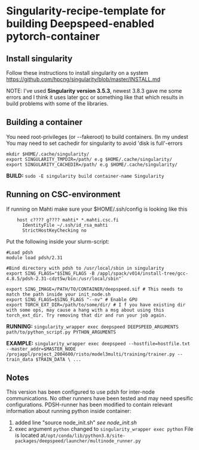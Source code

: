 # Singularity-recipe-template for building Deepspeed-enabled pytorch-container 
## Install singularity
Follow these instructions to install singularity on a system
    https://github.com/hpcng/singularity/blob/master/INSTALL.md

NOTE: I've used **Singularity version 3.5.3**, newest 3.8.3 gave me some errors and I think it uses later gcc or something like that which results in build problems with some of the libraries.

## Building a container

You need root-privileges (or --fakeroot) to build containers. (In my undest
You may need to set cachedir for singularity to avoid 'disk is full'-errors

```
mkdir $HOME/.cache/singularity/
export SINGULARITY_TMPDIR=/path/ e.g $HOME/.cache/singularity/
export SINGULARITY_CACHEDIR=/path/ e.g $HOME/.cache/singularity/
```
**BUILD:** `sudo -E singularity build container-name Singularity`

## Running on CSC-environment

If running on Mahti make sure your $HOME/.ssh/config is looking like this
```
    host c???? g???? mahti* *.mahti.csc.fi
      IdentityFile ~/.ssh/id_rsa_mahti
      StrictHostKeyChecking no
```   
      
Put the following inside your slurm-script:

```
#Load pdsh
module load pdsh/2.31

#Bind directory with pdsh to /usr/local/sbin in singularity
export SING_FLAGS="$SING_FLAGS -B /appl/spack/v014/install-tree/gcc-4.8.5/pdsh-2.31-cdzt5w/bin:/usr/local/sbin"`

export SING_IMAGE=/PATH/TO/CONTAINER/deepspeed.sif # This needs to match the path inside your init_node.sh
export SING_FLAGS=$SING_FLAGS "--nv" # Enable GPU
export TORCH_EXT_DIR=/path/to/some/dir/ # I f you have existing dir with some ops, may cause a hang with a msg about using this torch_ext_dir. Try removing that dir and run your job again.
```

**RUNNING:**
  `singularity_wrapper exec deepspeed DEEPSPEED_ARGUMENTS path/to/python_script.py PYTHON_ARGUMENTS`

**EXAMPLE:**
  ```singularity_wrapper exec deepspeed --hostfile=hostfile.txt --master_addr=$MASTER_NODE /projappl/project_2004600/risto/model3multi/training/trainer.py --train_data $TRAIN_DATA \ ... ```




## Notes
This version has been configured to use pdsh for inter-node communications. No other runners have been tested and may need spesific configurations. 
PDSH-runner has been modified to contain relevant information about running python inside container: 
1) added line "source node_init.sh" *see node_init.sh*
2) exec argument `python` changed to `singularity_wrapper exec python`
File is located at`/opt/conda/lib/python3.8/site-packages/deepspeed/launcher/multinode_runner.py`
